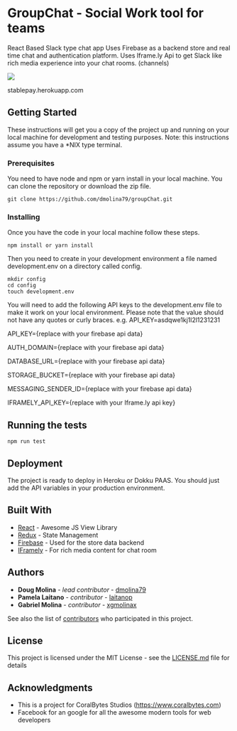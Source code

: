 


# GroupChat - Social Work tool for teams

React Based Slack type chat app
Uses Firebase as a backend store and real time chat and authentication platform.
Uses Iframe.ly Api to get Slack like rich media experience into your chat rooms. (channels)




<a href="https://stablepay.herokuapp.com/checkout?data=%7B%22stablepay%22%3Atrue%2C%22payload%22%3A%7B%22type%22%3A%22Donation%22%2C%22source%22%3A%7B%22name%22%3A%22ChatGroup%22%2C%22address%22%3A%220xAFeb27406862068e7D2879254D88675325b46263%22%7D%2C%22amount%22%3A%7B%22total%22%3A5%2C%22options%22%3A%5B5%2C10%2C15%2C25%5D%2C%22currency%22%3A%22USD%22%2C%22sign%22%3A%22%24%22%7D%2C%22theme%22%3A%22colored%22%2C%22callbackURL%22%3A%22https%3A%2F%2Fgithub.com%2Fdmolina79%2FgroupChat%22%7D%7D">
    <img src="https://stablepay.herokuapp.com/static/DonationsButtonBlueWhite.svg" >
</a>


 stablepay.herokuapp.com
## Getting Started

These instructions will get you a copy of the project up and running on your local machine for development and testing purposes. Note: this instructions assume you have a *NIX type terminal.

### Prerequisites
You need to have node and npm or yarn install in your local machine.
You can clone the repository or download the zip file.

```
git clone https://github.com/dmolina79/groupChat.git
```

### Installing

Once you have the code in your local machine follow these steps.

```
npm install or yarn install
```

Then you need to create in your development environment 
a file named development.env on a directory called config.

```
mkdir config
cd config
touch development.env
```

You will need to add the following API keys to the development.env file
to make it work on your local environment. Please note that the
value should not have any quotes or curly braces. e.g. API_KEY=asdqwe1kj1l2l1231231

API_KEY={replace with your firebase api data}

AUTH_DOMAIN={replace with your firebase api data}

DATABASE_URL={replace with your firebase api data}

STORAGE_BUCKET={replace with your firebase api data}

MESSAGING_SENDER_ID={replace with your firebase api data}

IFRAMELY_API_KEY={replace with your Iframe.ly api key}


## Running the tests

```
npm run test
```

## Deployment

The project is ready to deploy in Heroku or Dokku PAAS.
You should just add the API variables in your production environment.

## Built With

* [React](https://facebook.github.io/react/) - Awesome JS View Library
* [Redux](http://redux.js.org/docs/introduction/) - State Management
* [Firebase](https://firebase.google.com/) - Used for the store data backend
* [IFramely](https://iframely.com/) - For rich media content for chat room

## Authors

* **Doug Molina** - *lead contributor* - [dmolina79](https://github.com/dmolina79/)
* **Pamela Laitano** - *contributor* - [laitanop](https://github.com/laitanop)
* **Gabriel Molina** - *contributor* - [xgmolinax](https://github.com/xgmolinax)


See also the list of [contributors]() who participated in this project.

## License

This project is licensed under the MIT License - see the [LICENSE.md](LICENSE.md) file for details

## Acknowledgments

* This is a project for CoralBytes Studios (https://www.coralbytes.com)
* Facebook for an google for all the awesome modern tools for web developers
